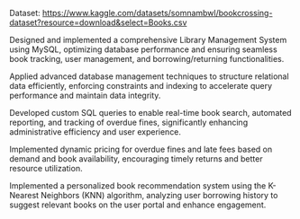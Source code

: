 Dataset: https://www.kaggle.com/datasets/somnambwl/bookcrossing-dataset?resource=download&select=Books.csv

Designed and implemented a comprehensive Library Management System using MySQL, optimizing database performance and ensuring seamless book tracking, user management, and borrowing/returning functionalities.

Applied advanced database management techniques to structure relational data efficiently, enforcing constraints and indexing to accelerate query performance and maintain data integrity.

Developed custom SQL queries to enable real-time book search, automated reporting, and tracking of overdue fines, significantly enhancing administrative efficiency and user experience.

Implemented dynamic pricing for overdue fines and late fees based on demand and book availability, encouraging timely returns and better resource utilization.

Implemented a personalized book recommendation system using the K-Nearest Neighbors (KNN) algorithm, analyzing user borrowing history to suggest relevant books on the user portal and enhance engagement.
